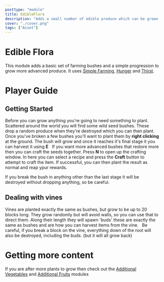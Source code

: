 ```yaml
---
posttype: "module" 
title: EdibleFlora
description: "Adds a small number of edible produce which can be grown using SimpleFarming"
cover: "./cover.png"
tags: ["Asset"]
---
```

# Edible Flora

This module adds a basic set of farming bushes and a simple progression to grow more advanced produce. It uses [Simple Farming](http://github.com/Terasology/SimpleFarming), [Hunger](http://github.com/Terasology/Hunger) and [Thirst](http://github.com/Terasology/Thirst).

# Player Guide

## Getting Started
Before you can grow anything you're going to need something to plant. Scattered around the world you will find some wild seed bushes. These drop a random produce when they're destroyed which you can then plant.
Once you've broken a few bushes you'll want to plant them by **right clicking** at the ground. The bush will grow and once it reaches it's final stage it you can harvest it using **E**  
If you want more advanced bushes that restore more then you can craft the seeds together. Press **N** to open up the crafting window. In here you can select a recipe and press the **Craft** button to attempt to craft the item. If successful, you can then plant the result as normal and reap ypur rewards.

If you break the bush in anything other than the last stage it will be destroyed without dropping anything, so be careful.

## Dealing with vines
Vines are planted exactly the same as bushes, but grow to be up to 20 blocks long. They grow randomly but will avoid walls, so you can use that to direct them. Along their length they will spawn 'buds' these are exactly the same as bushes and are how you can harvest items from the vine.  
Be careful, if you break a block on the vine, everything down of the root will also be destroyed, including the buds. (but it will all grow back)

# Getting more content
If you are after more plants to grow then check out the [Additional Vegetables](http://github.com/Terasology/AdditionalVegetables) and [Additional Fruits](http://github.com/Terasology/AdditionalFruits) modules
